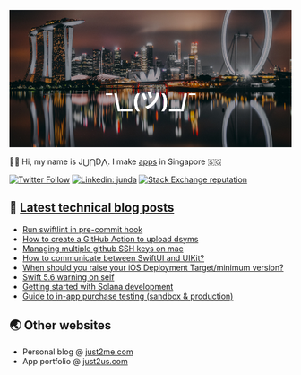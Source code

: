 [![](https://github.com/samwize/samwize/blob/master/singapore.jpg?raw=true)](https://just2me.com/about)

👋🏻 Hi, my name is J⋃⋂D⋀. I make [apps](https://just2us.com/apps) in Singapore 🇸🇬

[![Twitter Follow](https://img.shields.io/twitter/follow/samwize?label=Follow)](https://twitter.com/samwize)
[![Linkedin: junda](https://img.shields.io/badge/-Junda-blue?style=flat-square&logo=Linkedin&logoColor=white&link=https://www.linkedin.com/in/junda/)](https://www.linkedin.com/in/junda/)
[![Stack Exchange reputation](https://img.shields.io/stackexchange/stackoverflow/r/242682)](https://stackoverflow.com/users/242682/samwize)

## 📕 [Latest technical blog posts](https://samwize.com)

<!-- BLOG-POST-LIST:START -->
- [Run swiftlint in pre-commit hook](https://samwize.com/2022/04/22/run-swiftlint-in-pre-commit-hook/)
- [How to create a GitHub Action to upload dsyms](https://samwize.com/2022/04/19/how-to-create-a-github-action-to-upload-dsyms/)
- [Managing multiple github SSH keys on mac](https://samwize.com/2022/04/06/managing-multiple-github-ssh-keys-on-mac/)
- [How to communicate between SwiftUI and UIKit?](https://samwize.com/2022/03/24/how-to-communicate-between-swiftui-and-uikit/)
- [When should you raise your iOS Deployment Target/minimum version?](https://samwize.com/2022/03/22/when-should-you-raise-your-ios-deployment-target-minimum-version/)
- [Swift 5.6 warning on self](https://samwize.com/2022/03/21/swift-5-6-warning-on-self/)
- [Getting started with Solana development](https://samwize.com/2022/02/01/getting-started-with-solana-development/)
- [Guide to in-app purchase testing &lpar;sandbox &amp; production&rpar;](https://samwize.com/2022/01/17/guide-to-in-app-purchase-testing-sandbox-production/)
<!-- BLOG-POST-LIST:END -->

## 🌏 Other websites

- Personal blog @ [just2me.com](https://just2me.com)
- App portfolio @ [just2us.com](https://just2us.com)
